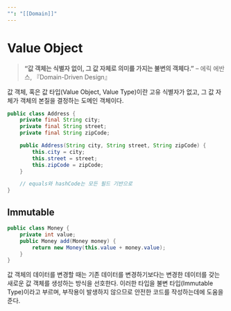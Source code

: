 ```yaml
---
"": "[[Domain]]"
---
```

# Value Object

> **“값 객체는 식별자 없이, 그 값 자체로 의미를 가지는 불변의 객체다.”**
> – 에릭 에반스, 『Domain-Driven Design』

값 객체, 혹은 값 타입(Value Object, Value Type)이란 고유 식별자가 없고, 그 값 자체가 객체의 본질을 결정하는 도메인 객체이다.
```java
public class Address {
    private final String city;
    private final String street;
    private final String zipCode;

    public Address(String city, String street, String zipCode) {
        this.city = city;
        this.street = street;
        this.zipCode = zipCode;
    }

    // equals와 hashCode는 모든 필드 기반으로
}
```

## Immutable
```java
public class Money {
	private int value;
	public Money add(Money money) {
		return new Money(this.value + money.value);
	}
}
```
값 객체의 데이터를 변경할 때는 기존 데이터를 변경하기보다는 변경한 데이터를 갖는 새로운 값 객체를 생성하는 방식을 선호한다. 이러한 타입을 불변 타입(Immutable Type)이라고 부르며, 부작용이 발생하지 않으므로 안전한 코드를 작성하는데에 도움을 준다.
